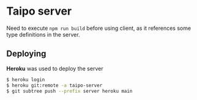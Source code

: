 # Taipo server

Need to execute `npm run build` before using client, as it references some type definitions in the server.

## Deploying

**Heroku** was used to deploy the server

```bash
$ heroku login
$ heroku git:remote -a taipo-server
$ git subtree push --prefix server heroku main
```
